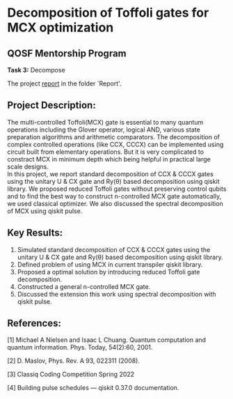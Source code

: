 # **Decomposition of Toffoli gates for MCX optimization**
## **QOSF Mentorship Program** 

**Task 3:** Decompose

The project [report](https://github.com/SoumikSamanta10/QOSF-Decomposition-of-Toffoli-gates-for-MCX-optimization/blob/b3ea4f57a7d62dadc543ac8f93e51728c01622fd/Decomposition%20of%20Toffoli%20gates%20for%20MCX%20optimization.pdf) in the folder `Report'.

## **Project Description:**

The multi-controlled Toffoli(MCX) gate is essential to many quantum operations including the Glover operator, logical AND, various state preparation algorithms and arithmetic comparators. The decomposition of complex controlled operations (like CCX, CCCX) can be implemented using circuit built from elementary operations. But it is very complicated to constract MCX in minimum depth which being helpful in practical large scale designs.
<br>   In this project, we report standard decomposition of CCX & CCCX gates using the unitary U & CX gate and Ry(θ) based decomposition using qiskit library. We proposed reduced Toffoli gates without preserving control qubits and to find the best way to construct n-controlled MCX gate automatically, we used classical optimizer. We also discussed the spectral decomposition of MCX using qiskit pulse.
   

## **Key Results:**
1) Simulated standard decomposition of CCX & CCCX gates using the unitary U & CX gate and Ry(θ) based decomposition using qiskit library.
2) Defined problem of using MCX in current transpiler qiskit library.
3) Proposed a optimal solution by introducing reduced Toffoli gate decomposition.
4) Constructed a general n-controlled MCX gate.
5) Discussed the extension this work using spectral decomposition with qiskit pulse.



## **References:**

[1] Michael A Nielsen and Isaac L Chuang. Quantum computation and quantum information. Phys. Today, 54(2):60, 2001.

[2] D. Maslov, Phys. Rev. A 93, 022311 (2008).

[3] Classiq Coding Competition Spring 2022

[4] Building pulse schedules — qiskit 0.37.0 documentation.
